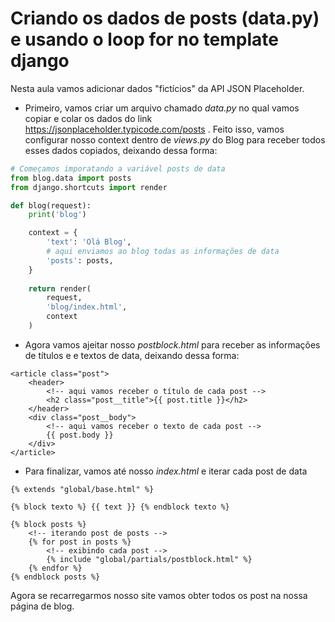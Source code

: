 # Criando os dados de posts (data.py) e usando o loop for no template django
Nesta aula vamos adicionar dados "fictícios" da API JSON Placeholder.

- Primeiro, vamos criar um arquivo chamado *data.py* no qual vamos copiar e colar os dados do link https://jsonplaceholder.typicode.com/posts . Feito isso, vamos configurar nosso context dentro de *views.py* do Blog para receber todos esses dados copiados, deixando dessa forma: 
~~~python
# Começamos imporatando a variável posts de data
from blog.data import posts
from django.shortcuts import render

def blog(request):
    print('blog')

    context = {
        'text': 'Olá Blog',
        # aqui enviamos ao blog todas as informações de data
        'posts': posts,
    }
    
    return render(
        request, 
        'blog/index.html',
        context
    )

~~~

- Agora vamos ajeitar nosso *postblock.html* para receber as informações de títulos e e textos de data, deixando dessa forma:
~~~django html
<article class="post">
    <header>
        <!-- aqui vamos receber o título de cada post -->
        <h2 class="post__title">{{ post.title }}</h2>
    </header>
    <div class="post__body">
        <!-- aqui vamos receber o texto de cada post -->
        {{ post.body }}
    </div>
</article>
~~~

- Para finalizar, vamos até nosso *index.html* e iterar cada post de data
~~~django html
{% extends "global/base.html" %}

{% block texto %} {{ text }} {% endblock texto %} 

{% block posts %}
    <!-- iterando post de posts -->
    {% for post in posts %}
        <!-- exibindo cada post -->
        {% include "global/partials/postblock.html" %}
    {% endfor %}
{% endblock posts %}
~~~

Agora se recarregarmos nosso site vamos obter todos os post na nossa página de blog.